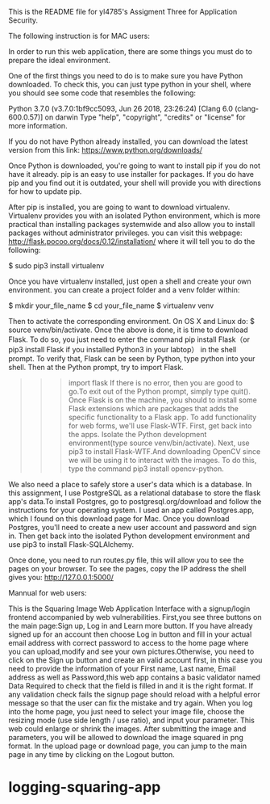 This is the README file for yl4785's Assigment Three for Application Security. 

The following instruction is for MAC users:

In order to run this web application, there are some things you must do to prepare the ideal environment. 

One of the first things you need to do is to make sure you have Python downloaded. To check this, you can just type python in your shell, where you should see some code that resembles the following: 

Python 3.7.0 (v3.7.0:1bf9cc5093, Jun 26 2018, 23:26:24) 
[Clang 6.0 (clang-600.0.57)] on darwin
Type "help", "copyright", "credits" or "license" for more information.
>>>

If you do not have Python already installed, you can download the latest version from this link: 
https://www.python.org/downloads/

Once Python is downloaded, you're going to want to install pip if you do not have it already. pip is an easy to use installer for packages. If you do have pip and you find out it is outdated, your shell will provide you with directions for how to update pip. 

After pip is installed, you are going to want to download virtualenv. Virtualenv provides you with an isolated Python environment, which is more practical than installing packages systemwide and also allow you to install packages without administrator privileges. you can visit this webpage: http://flask.pocoo.org/docs/0.12/installation/  where it will tell you to do the following:

$ sudo pip3 install virtualenv

Once you have virtualenv installed, just open a shell and create your own environment. you can create a project folder and a venv folder within:

$ mkdir your_file_name
$ cd your_file_name
$ virtualenv venv

Then to activate the corresponding environment. On OS X and Linux do: $ source venv/bin/activate. Once the above is done, it is time to download Flask. To do so, you just need to enter the command pip install Flask（or pip3 install Flask if you installed Python3 in your labtop） in the shell prompt. To verify that, Flask can be seen by Python, type python into your shell. Then at the Python prompt, try to import Flask. 

>>> import flask
If there is no error, then you are good to go.To exit out of the Python prompt, simply type quit().
Once Flask is on the machine, you should to install some Flask extensions which are packages that adds the specific functionality to a Flask app. To add functionality for web forms, we'll use Flask-WTF.  First, get back into the apps. Isolate the Python development environment(type source venv/bin/activate). Next, use pip3 to install Flask-WTF.And downloading OpenCV since we will be using it to interact with the images. To do this, type the command pip3 install opencv-python. 

We also need a place to safely store a user's data which is a database. In this assignment, I use PostgreSQL as a relational database to store the flask app's data.To install Postgres, go to postgresql.org/download and follow the instructions for your operating system. I used an app called Postgres.app, which I found on this download page for Mac. Once you download Postgres, you'll need to create a new user account and password and sign in. Then get back into the isolated Python development environment and use pip3 to install Flask-SQLAlchemy.

Once done, you need to run routes.py file, this will allow you to see the pages on your browser. To see the pages, copy the IP address the shell gives you: http://127.0.0.1:5000/

Mannual for web users:

This is the Squaring Image Web Application Interface with a signup/login frontend accompanied by web vulnerabilities. First,you see three buttons on the main page:Sign up, Log in and Learn more button. If you have already signed up for an account then choose Log in button and fill in your actual email address with correct password to access to the home page where you can upload,modify and see your own pictures.Otherwise, you need to click on the Sign up button and create an valid account first, in this case you need to provide the information of your First name, Last name, Email address as well as Password,this web app contains a basic validator named Data Required to check that the field is filled in and it is the right format. If any validation check fails the signup page should reload with a helpful error message so that the user can fix the mistake and try again. When you log into the home page, you just need to select your image file, choose the resizing mode (use side length / use ratio), and input your parameter. This web could enlarge or shrink the images. After submitting the image and parameters, you will be allowed to download the image squared in png format. In the upload page or download page, you can jump to the main page in any time by clicking on the Logout button.



# logging-squaring-app
